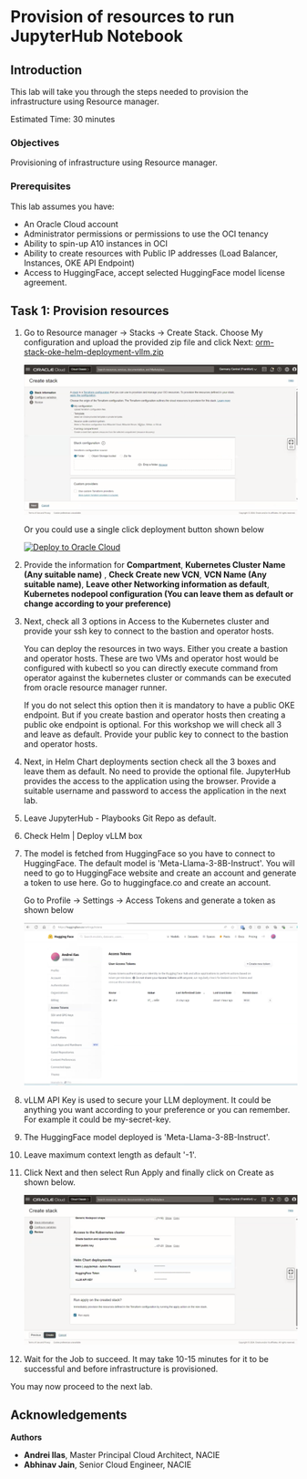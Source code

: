 # Provision of resources to run JupyterHub Notebook

## Introduction

This lab will take you through the steps needed to provision the infrastructure using Resource manager.

Estimated Time: 30 minutes

### Objectives

Provisioning of infrastructure using Resource manager.

### Prerequisites

This lab assumes you have:

* An Oracle Cloud account
* Administrator permissions or permissions to use the OCI tenancy
* Ability to spin-up A10 instances in OCI
* Ability to create resources with Public IP addresses (Load Balancer, Instances, OKE API Endpoint)
* Access to HuggingFace, accept selected HuggingFace model license agreement.

## Task 1: Provision resources

1. Go to Resource manager -> Stacks -> Create Stack. Choose My configuration and upload the provided zip file and click Next: [orm-stack-oke-helm-deployment-vllm.zip](https://objectstorage.us-ashburn-1.oraclecloud.com/p/Z7QTIjq8Mtyr_r4U-RYmASfn_dnET8MsiYhDpa9UaAlkU_5fc8NyJPg8ePTUuQ-q/n/c4u02/b/hosted_workshops/o/orm-stack-oke-helm-deployment-vllm.zip)

    ![Resource Manager](images/resource_manager.png)

    Or you could use a single click deployment button shown below

    [![Deploy to Oracle Cloud](https://oci-resourcemanager-plugin.plugins.oci.oraclecloud.com/latest/deploy-to-oracle-cloud.svg)](https://cloud.oracle.com/resourcemanager/stacks/create?zipUrl=https://objectstorage.us-ashburn-1.oraclecloud.com/p/Z7QTIjq8Mtyr_r4U-RYmASfn_dnET8MsiYhDpa9UaAlkU_5fc8NyJPg8ePTUuQ-q/n/c4u02/b/hosted_workshops/o/orm-stack-oke-helm-deployment-vllm.zip)

2. Provide the information for **Compartment**, **Kubernetes Cluster Name (Any suitable name)** , **Check Create new VCN**, **VCN Name (Any suitable name)**, **Leave other Networking information as default**, **Kubernetes nodepool configuration (You can leave them as default or change according to your preference)**

3. Next, check all 3 options in Access to the Kubernetes cluster and provide your ssh key to connect to the bastion and operator hosts.

    You can deploy the resources in two ways. Either you create a bastion and operator hosts. These are two VMs and operator host would be configured with kubectl so you can directly execute command from operator against the kubernetes cluster or commands can be executed from oracle resource manager runner.

    If you do not select this option then it is mandatory to have a public OKE endpoint. But if you create bastion and operator hosts then creating a public oke endpoint is optional. For this workshop we will check all 3 and leave as default. Provide your public key to connect to the bastion and operator hosts.

4. Next, in Helm Chart deployments section check all the 3 boxes and leave them as default. No need to provide the optional file. JupyterHub provides the access to the application using the browser. Provide a suitable username and password to access the application in the next lab.

5. Leave JupyterHub - Playbooks Git Repo as default.

6. Check Helm | Deploy vLLM box

7. The model is fetched from HuggingFace so you have to connect to HuggingFace. The default model is 'Meta-Llama-3-8B-Instruct'. You will need to go to HuggingFace website and create an account and generate a token to use here. Go to huggingface.co and create an account.

    Go to Profile -> Settings -> Access Tokens and generate a token as shown below

    ![Token](images/token.png)

8. vLLM API Key is used to secure your LLM deployment. It could be anything you want according to your preference or you can remember. For example it could be my-secret-key.

9. The HuggingFace model deployed is 'Meta-Llama-3-8B-Instruct'.

10. Leave maximum context length as default '-1'.

11. Click Next and then select Run Apply and finally click on Create as shown below.

    ![Apply Stack](images/apply_stack.png)

12. Wait for the Job to succeed. It may take 10-15 minutes for it to be successful and before infrastructure is provisioned.

You may now proceed to the next lab.

## Acknowledgements

**Authors**

* **Andrei Ilas**, Master Principal Cloud Architect, NACIE
* **Abhinav Jain**, Senior Cloud Engineer, NACIE